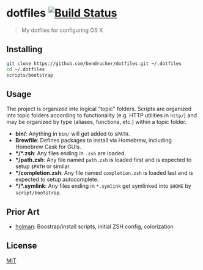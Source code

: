 # dotfiles [![Build Status](https://travis-ci.org/bendrucker/dotfiles.svg?branch=master)](https://travis-ci.org/bendrucker/dotfiles)

> My dotfiles for configuring OS X

## Installing

```sh
git clone https://github.com/bendrucker/dotfiles.git ~/.dotfiles
cd ~/.dotfiles
scripts/bootstrap
```

## Usage

The project is organized into logical "topic" folders. Scripts are organized into topic folders according to functionality (e.g. HTTP utilities in `http/`) and may be organized by type (aliases, functions, etc.) within a topic folder.

- **bin/**: Anything in `bin/` will get added to `$PATH`.
- **Brewfile**: Defines packages to install via Homebrew, including Homebrew Cask for GUIs.
- **\*/\*.zsh**: Any files ending in `.zsh` are loaded.
- **\*/path.zsh**: Any file named `path.zsh` is loaded first and is
  expected to setup `$PATH` or similar.
- **\*/completion.zsh**: Any file named `completion.zsh` is loaded
  last and is expected to setup autocomplete.
- **\*/\*.symlink**: Any files ending in `*.symlink` get symlinked into `$HOME` by `script/bootstrap`.

## Prior Art

* [holman](https://github.com/holman/dotfiles): Boostrap/install scripts, initial ZSH config, colorization

## License

[MIT](license)
